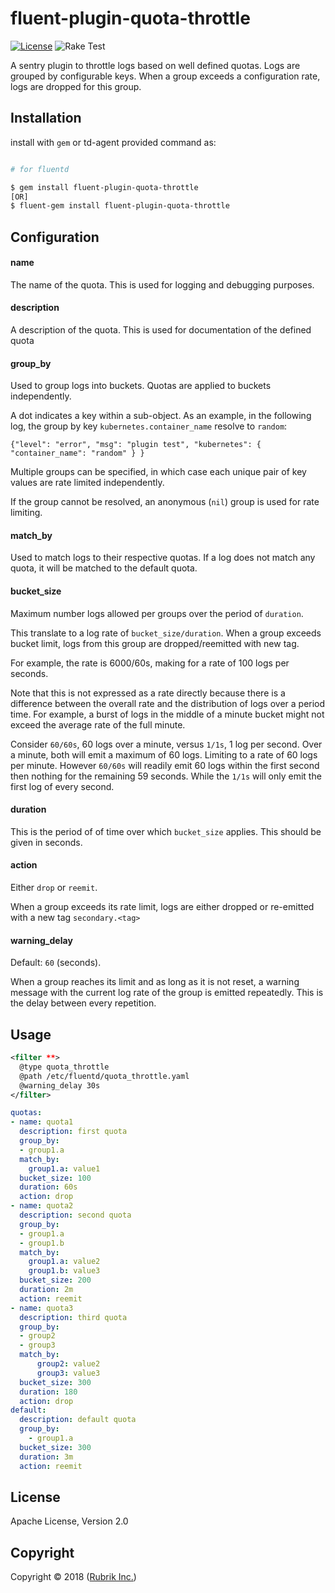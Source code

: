 # fluent-plugin-quota-throttle

[![License](https://img.shields.io/badge/License-Apache%202.0-blue.svg)](https://github.com/rubrikinc/fluent-plugin-throttle/blob/master/LICENSE) ![Rake Test](https://github.com/rubrikinc/fluent-plugin-quota-throttle/actions/workflows/ruby.yml/badge.svg)

A sentry plugin to throttle logs based on well defined quotas. Logs are grouped by configurable keys. When
a group exceeds a configuration rate, logs are dropped for this group.

## Installation

install with `gem` or td-agent provided command as:


```bash

# for fluentd

$ gem install fluent-plugin-quota-throttle
[OR]
$ fluent-gem install fluent-plugin-quota-throttle

```

## Configuration

#### name

The name of the quota. This is used for logging and debugging purposes.

#### description

A description of the quota. This is used for documentation of the defined quota

#### group\_by

Used to group logs into buckets. Quotas are applied to buckets independently.

A dot indicates a key within a sub-object. As an example, in the following log,
the group by key `kubernetes.container_name` resolve to `random`:
```
{"level": "error", "msg": "plugin test", "kubernetes": { "container_name": "random" } }
```

Multiple groups can be specified, in which case each unique pair
of key values are rate limited independently.

If the group cannot be resolved, an anonymous (`nil`) group is used for rate limiting.

#### match\_by

Used to match logs to their respective quotas. If a log does not match any quota, it will be matched to the default quota.

#### bucket\_size

Maximum number logs allowed per groups over the period of `duration`.

This translate to a log rate of `bucket_size/duration`.
When a group exceeds bucket limit, logs from this group are dropped/reemitted with new tag.

For example, the rate is 6000/60s, making for a rate of 100 logs per
seconds.

Note that this is not expressed as a rate directly because there is a
difference between the overall rate and the distribution of logs over a period
time. For example, a burst of logs in the middle of a minute bucket might not
exceed the average rate of the full minute.

Consider `60/60s`, 60 logs over a minute, versus `1/1s`, 1 log per second.
Over a minute, both will emit a maximum of 60 logs. Limiting to a rate of 60
logs per minute. However `60/60s` will readily emit 60 logs within the first
second then nothing for the remaining 59 seconds. While the `1/1s` will only
emit the first log of every second.

#### duration

This is the period of of time over which `bucket_size` applies. This should be given in seconds.

#### action

Either `drop` or `reemit`.

When a group exceeds its rate limit, logs are either dropped or re-emitted with a new tag `secondary.<tag>`



#### warning\_delay

Default: `60` (seconds).

When a group reaches its limit and as long as it is not reset, a warning
message with the current log rate of the group is emitted repeatedly. This is
the delay between every repetition.

## Usage

```xml
<filter **>
  @type quota_throttle
  @path /etc/fluentd/quota_throttle.yaml
  @warning_delay 30s
</filter>
```
```yaml
quotas:
- name: quota1
  description: first quota
  group_by:
  - group1.a
  match_by:
    group1.a: value1
  bucket_size: 100
  duration: 60s
  action: drop
- name: quota2
  description: second quota
  group_by:
  - group1.a
  - group1.b
  match_by:
    group1.a: value2
    group1.b: value3
  bucket_size: 200
  duration: 2m
  action: reemit
- name: quota3
  description: third quota
  group_by:
  - group2
  - group3
  match_by:
      group2: value2
      group3: value3
  bucket_size: 300
  duration: 180
  action: drop
default:
  description: default quota
  group_by:
    - group1.a
  bucket_size: 300
  duration: 3m
  action: reemit
```

## License

Apache License, Version 2.0

## Copyright

Copyright © 2018 ([Rubrik Inc.](https://www.rubrik.com))
